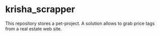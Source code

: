 # krisha_scrapper
This repository stores a pet-project. A solution allows to grab price tags from a real estate web site.

